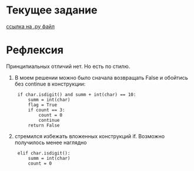 # Текущее задание
[ссылка на .py файл](problemset_2.py)

# Рефлексия
Принципиальных отличий нет. Но есть по стилю.
1. В моем решении можно было сначала возвращать False и обойтись без continue в конструкции:

        if char.isdigit() and summ + int(char) == 10:
            summ = int(char)
            flag = True
            if count == 3:
                count = 0
                continue
            return False
   
3. стремился избежать вложенных конструкций if. Возможно получилось менее наглядно
   
        elif char.isdigit():
            summ = int(char)
            count = 0
